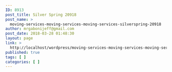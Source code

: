 ```yaml
---
ID: 8913
post_title: Silver Spring 20918
post_name: >
  moving-services-moving-services-moving-services-silverspring-20918
author: mrgabonijeff@gmail.com
post_date: 2018-03-28 01:48:30
layout: page
link: >
  http://localhost/wordpress/moving-services-moving-services-moving-services-silverspring-20918/
published: true
tags: [ ]
categories: [ ]
---
```

